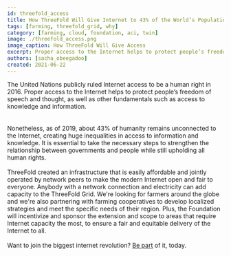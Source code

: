 ```yaml
---
id: threefold_access
title: How ThreeFold Will Give Internet to 43% of the World’s Population
tags: [farming, threefold_grid, why]
category: [farming, cloud, foundation, aci, twin]
image: ./threefold_access.png
image_caption: How ThreeFold Will Give Access
excerpt: Proper access to the Internet helps to protect people’s freedom of speech and thought, as well as access to knowledge and information. 
authors: [sacha_obeegadoo]
created: 2021-06-22
---
```


The United Nations publicly ruled Internet access to be a human right in 2016. Proper access to the Internet helps to protect people’s freedom of speech and thought, as well as other fundamentals such as access to knowledge and information.  
<br/>
<br/>
Nonetheless, as of 2019, about 43% of humanity remains unconnected to the Internet, creating huge inequalities in access to information and knowledge. It is essential to take the necessary steps to strengthen the relationship between governments and people while still upholding all human rights.
<br/>
<br/>
ThreeFold created an infrastructure that is easily affordable and jointly operated by network peers to make the modern Internet open and fair to everyone. Anybody with a network connection and electricity can add capacity to the ThreeFold Grid. We're looking for farmers around the globe and we're also partnering with farming cooperatives to develop localized strategies and meet the specific needs of their region. Plus, the Foundation will incentivize and sponsor the extension and scope to areas that require Internet capacity the most, to ensure a fair and equitable delivery of the Internet to all.
<br/>
<br/>
Want to join the biggest internet revolution? [Be part](https://farming.threefold.io) of it, today.
